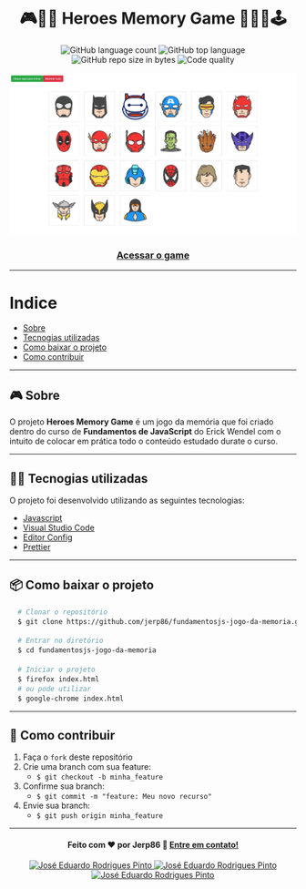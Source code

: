 <h1 align="center">
  🎮🎲️🦸 Heroes Memory Game 🦸‍♀️🎯🕹️
</h1>

<p align="center">
  <img alt="GitHub language count" src="https://img.shields.io/github/languages/count/jerp86/fundamentosjs-jogo-da-memoria?color=yellow">

  <img alt="GitHub top language" src="https://img.shields.io/github/languages/top/jerp86/fundamentosjs-jogo-da-memoria?color=yellow">

  <img alt="GitHub repo size in bytes" src="https://img.shields.io/github/repo-size/jerp86/fundamentosjs-jogo-da-memoria?color=yellow">

  <img alt="Code quality" src="https://api.codacy.com/project/badge/Grade/45ac7042be6941f0be6cf27d7168a1af">
</p>

<img src="arquivos/apresentacao.png" />

<h3 align="center">
  <a href="https://jerp86.github.io/fundamentosjs-jogo-da-memoria/">Acessar o game</a>
</h3>

---

# Indice

- [Sobre](#%EF%B8%8F-sobre)
- [Tecnogias utilizadas](#%EF%B8%8F-tecnogias-utilizadas)
- [Como baixar o projeto](#%EF%B8%8F-como-baixar-o-projeto)
- [Como contribuir](#%EF%B8%8F-como-contribuir)

---

## 🎮️ Sobre

O projeto **Heroes Memory Game** é um jogo da memória que foi criado dentro do curso de **Fundamentos de JavaScript** do Erick Wendel com o intuito de colocar em prática todo o conteúdo estudado durate o curso.

---

## 👨‍💻️ Tecnogias utilizadas

O projeto foi desenvolvido utilizando as seguintes tecnologias:

- [Javascript](https://www.javascript.com/)
- [Visual Studio Code](https://code.visualstudio.com/)
- [Editor Config](https://editorconfig.org/)
- [Prettier](https://prettier.io/)

---

## 📦️ Como baixar o projeto

```bash
  # Clonar o repositório
  $ git clone https://github.com/jerp86/fundamentosjs-jogo-da-memoria.git

  # Entrar no diretório
  $ cd fundamentosjs-jogo-da-memoria

  # Iniciar o projeto
  $ firefox index.html
  # ou pode utilizar
  $ google-chrome index.html
```

---

## 🤔️ Como contribuir

1. Faça o `fork` deste repositório
2. Crie uma branch com sua feature:
   - `$ git checkout -b minha_feature`
3. Confirme sua branch:
   - `$ git commit -m "feature: Meu novo recurso"`
4. Envie sua branch:
   - `$ git push origin minha_feature`

---

<h4 align="center">
  Feito com ❤️ por Jerp86 👋️ <a href="mailto:jerp4@hotmail.com">Entre em contato!</a>
</h4>

<p align="center">
  <a href="https://www.linkedin.com/in/jerp/">
    <img alt="José Eduardo Rodrigues Pinto" src="https://img.shields.io/badge/LinkedIn-jerp-0e76a8?style=flat&logoColor=white&logo=linkedin">
  </a>
  <a href="https://www.facebook.com/jerpbtu">
    <img alt="José Eduardo Rodrigues Pinto" src="https://img.shields.io/badge/Facebook-jerpbtu-1778F2?style=flat&logoColor=white&logo=facebook">
  </a>
  <a href="https://www.instagram.com/jerpbtu/">
    <img alt="José Eduardo Rodrigues Pinto" src="https://img.shields.io/badge/Instagram-@jerpbtu-833AB4?style=flat&logoColor=white&logo=instagram">
  </a>
</p>
